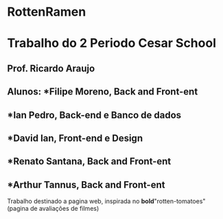 # RottenRamen
Trabalho do 2 Periodo Cesar School
===================================

Prof. Ricardo Araujo
-----------------------------------


Alunos:
*Filipe Moreno, Back and Front-ent
---------------------------------

*Ian Pedro, Back-end e Banco de dados
-----------------------------------

*David Ian, Front-end e Design
-----------------------------
*Renato Santana, Back and Front-ent
----------------------------------

*Arthur Tannus, Back and Front-ent
---------------------------------

Trabalho destinado a pagina web, inspirada no **bold**"rotten-tomatoes"(pagina de avaliações de filmes)
